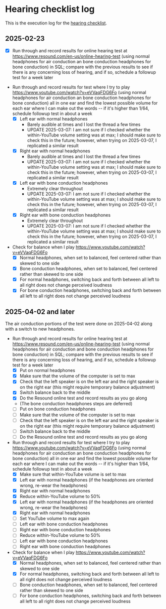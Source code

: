# Hearing checklist log

This is the execution log for the [hearing checklist](../checklists/hearing-checklist.md).

## 2025-02-23

- [x] Run through and record results for online hearing test at https://www.resound.com/en-us/online-hearing-test (using normal headphones for air conduction an bone conduction headphones for bone conduction) in SQL; compare with the previous results to see if there is any concerning loss of hearing, and if so, schedule a followup test for a week later
- Run through and record results for test where I try to play https://www.youtube.com/watch?v=eVVaqFDG6Fo (using normal headphones for air conduction an bone conduction headphones for bone conduction) all in one ear and find the lowest possible volume for each ear where I can make out the words -- if it's higher than 1/64, schedule followup test in about a week
  - [x] Left ear with normal headphones
    - Barely audible at times and I lost the thread a few times
    - UPDATE 2025-03-07: I am not sure if I checked whether the within-YouTube volume setting was at max; I should make sure to check this in the future; however, when trying on 2025-03-07, I replicated a similar result
  - [x] Right ear with normal headphones
    - Barely audible at times and I lost the thread a few times
    - UPDATE 2025-03-07: I am not sure if I checked whether the within-YouTube volume setting was at max; I should make sure to check this in the future; however, when trying on 2025-03-07, I replicated a similar result
  - [x] Left ear with bone conduction headphones
    - Extremely clear throughout
    - UPDATE 2025-03-07: I am not sure if I checked whether the within-YouTube volume setting was at max; I should make sure to check this in the future; however, when trying on 2025-03-07, I replicated a similar result
  - [x] Right ear with bone conduction headphones
    - Extremely clear throughout
    - UPDATE 2025-03-07: I am not sure if I checked whether the within-YouTube volume setting was at max; I should make sure to check this in the future; however, when trying on 2025-03-07, I replicated a similar result
- Check for balance when I play https://www.youtube.com/watch?v=eVVaqFDG6Fo
  - [x] Normal headphones, when set to balanced, feel centered rather than skewed to one side
  - [x] Bone conduction headphones, when set to balanced, feel centered rather than skewed to one side
  - [x] For normal headphones, switching back and forth between all left to all right does not change perceived loudness
  - [x] For bone conduction headphones, switching back and forth between all left to all right does not change perceived loudness

## 2025-04-02 and later

The air conduction portions of the test were done on 2025-04-02 along with a switch to new headphones.

- Run through and record results for online hearing test at https://www.resound.com/en-us/online-hearing-test (using normal headphones for air conduction and bone conduction headphones for bone conduction) in SQL; compare with the previous results to see if there is any concerning loss of hearing, and if so, schedule a followup test for a week later
  - [x] Put on normal headphones
  - [x] Make sure that the volume of the computer is set to max
  - [x] Check that the left speaker is on the left ear and the right speaker is on the right ear (this might require temporary balance adjustment)
  - [x] Switch balance back to the middle
  - [x] Do the Resound online test and record results as you go along
  - (The bone conduction headphones steps are deferred)
  - [ ] Put on bone conduction headphones
  - [ ] Make sure that the volume of the computer is set to max
  - [ ] Check that the left speaker is on the left ear and the right speaker is on the right ear (this might require temporary balance adjustment)
  - [ ] Switch balance back to the middle
  - [ ] Do the Resound online test and record results as you go along
- Run through and record results for test where I try to play https://www.youtube.com/watch?v=eVVaqFDG6Fo (using normal headphones for air conduction an bone conduction headphones for bone conduction) all in one ear and find the lowest possible volume for each ear where I can make out the words -- if it's higher than 1/64, schedule followup test in about a week
  - [x] Make sure that within-YouTube volume is set to max
  - [x] Left ear with normal headphones (if the headphones are oriented wrong, re-wear the headphones)
  - [x] Right ear with normal headphones
  - [x] Reduce within-YouTube volume to 50%
  - [x] Left ear with normal headphones (if the headphones are oriented wrong, re-wear the headphones)
  - [x] Right ear with normal headphones
  - [ ] Set YouTube volume to max again
  - [ ] Left ear with bone conduction headphones
  - [ ] Right ear with bone conduction headphones
  - [ ] Reduce within-YouTube volume to 50%
  - [ ] Left ear with bone conduction headphones
  - [ ] Right ear with bone conduction headphones
- Check for balance when I play https://www.youtube.com/watch?v=eVVaqFDG6Fo
  - [x] Normal headphones, when set to balanced, feel centered rather than skewed to one side
  - [x] For normal headphones, switching back and forth between all left to all right does not change perceived loudness
  - [ ] Bone conduction headphones, when set to balanced, feel centered rather than skewed to one side
  - [ ] For bone conduction headphones, switching back and forth between all left to all right does not change perceived loudness
